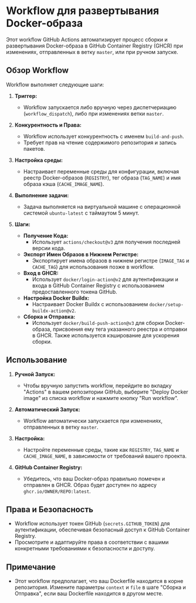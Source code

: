 # Workflow для развертывания Docker-образа

Этот workflow GitHub Actions автоматизирует процесс сборки и развертывания Docker-образа в GitHub Container Registry (GHCR) при изменениях, отправленных в ветку `master`, или при ручном запуске.

## Обзор Workflow

Workflow выполняет следующие шаги:

1. **Триггер:**
   - Workflow запускается либо вручную через диспетчериацию (`workflow_dispatch`), либо при изменениях ветки `master`.

2. **Конкурентность и Права:**
   - Workflow использует конкурентность с именем `build-and-push`.
   - Требует прав на чтение содержимого репозитория и запись пакетов.

3. **Настройка среды:**
   - Настраивает переменные среды для конфигурации, включая реестр Docker-образов (`REGISTRY`), тег образа (`TAG_NAME`) и имя образа кэша (`CACHE_IMAGE_NAME`).

4. **Выполнение задачи:**
   - Задача выполняется на виртуальной машине с операционной системой `ubuntu-latest` с таймаутом 5 минут.

5. **Шаги:**
   - **Получение Кода:**
     - Использует `actions/checkout@v3` для получения последней версии кода.
   - **Экспорт Имен Образов в Нижнем Регистре:**
     - Экспортирует имена образов в нижнем регистре (`IMAGE_TAG` и `CACHE_TAG`) для использования позже в workflow.
   - **Вход в GHCR:**
     - Использует `docker/login-action@v2` для аутентификации и входа в GitHub Container Registry с использованием предоставленного токена GitHub.
   - **Настройка Docker Buildx:**
     - Настраивает Docker Buildx с использованием `docker/setup-buildx-action@v2`.
   - **Сборка и Отправка:**
     - Использует `docker/build-push-action@v3` для сборки Docker-образа, присвоения ему тега указанного реестра и отправки в GHCR. Также используется кэширование для ускорения сборки.

## Использование

1. **Ручной Запуск:**
   - Чтобы вручную запустить workflow, перейдите во вкладку "Actions" в вашем репозитории GitHub, выберите "Deploy Docker image" из списка workflow и нажмите кнопку "Run workflow".

2. **Автоматический Запуск:**
   - Workflow автоматически запускается при изменениях, отправленных в ветку `master`.

3. **Настройка:**
   - Настройте переменные среды, такие как `REGISTRY`, `TAG_NAME` и `CACHE_IMAGE_NAME`, в зависимости от требований вашего проекта.

4. **GitHub Container Registry:**
   - Убедитесь, что ваш Docker-образ правильно помечен и отправлен в GHCR. Образ будет доступен по адресу `ghcr.io/OWNER/REPO:latest`.

## Права и Безопасность

- Workflow использует токен GitHub (`secrets.GITHUB_TOKEN`) для аутентификации, обеспечивая безопасный доступ к GitHub Container Registry.
- Просмотрите и адаптируйте права в соответствии с вашими конкретными требованиями к безопасности и доступу.

## Примечание

- Этот workflow предполагает, что ваш Dockerfile находится в корне репозитория. Измените параметры `context` и `file` в шаге "Сборка и Отправка", если ваш Dockerfile находится в другом месте.
